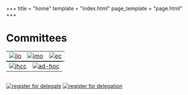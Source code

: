 +++
title = "home"
template = "index.html"
page_template = "page.html"
+++

<style>
div img {
  margin: 0 auto;
  width: 200px;
  height: auto;
}

table {
  margin: 0 auto;
}
</style>

# Committees

||||
|---|---|---|
|[![ilo](/ilo.png)](/register)|[![imo](/imo.png)](/register)|[![ec](/ec.png)](/register)|

|||
|---|---|
|[![jhcc](/jhcc.png)](/register)|[![ad-hoc](/adhoc.png)](/register)|

<br />

[![register for delegate](/reg-btn.png)](/register-for-delegate)
[![register for delegation](/reg-delegations.png)](/reg-for-delegations)
